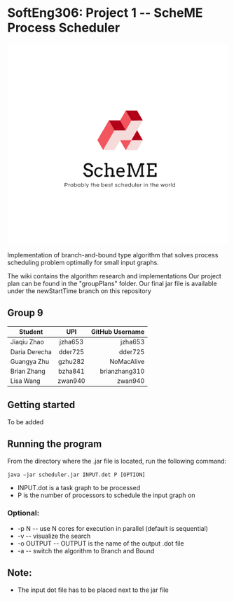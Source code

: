 # SoftEng306: Project 1 -- ScheME Process Scheduler
<p align="center">
  <img src="schemeWhite.png">
</p>

Implementation of branch-and-bound type algorithm that solves process scheduling problem optimally for small input graphs.

The wiki contains the algorithm research and implementations Our project plan can be found in the "groupPlans" folder. Our final jar file is available under the newStartTime branch on this repository


## Group 9

| Student        | UPI           | GitHub Username  |
| ---------------|:-------------:| ----------------:|
| Jiaqiu Zhao    | jzha653       |   jzha653        |
| Daria Derecha  | dder725       |   dder725        |
| Guangya Zhu    | gzhu282       |   NoMacAlive     |
| Brian Zhang    | bzha841       |   brianzhang310  |
| Lisa Wang      |zwan940        |  zwan940         |

## Getting started
To be added

## Running the program
From the directory where the .jar file is located, run the following command:
```
java −jar scheduler.jar INPUT.dot P [OPTION]
```
* INPUT.dot is a task graph to be processed 
* P is the number of processors to schedule the input graph on

### Optional:
* -p N  -- use N cores for execution in parallel (default is sequential)
* -v    -- visualize the search
* -o OUTPUT -- OUTPUT is the name of the output .dot file
* -a    --  switch the algorithm to Branch and Bound

## Note:
* The input dot file has to be placed next to the jar file
